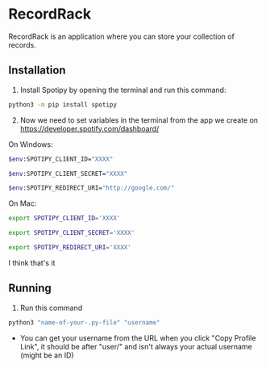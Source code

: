 # RecordRack

RecordRack is an application where you can store your collection of records.

## Installation

1. Install Spotipy by opening the terminal and run this command:

```bash
python3 -m pip install spotipy
```

2. Now we need to set variables in the terminal from the app we create on https://developer.spotify.com/dashboard/

On Windows: 
```bash
$env:SPOTIPY_CLIENT_ID="XXXX"
```
```bash 
$env:SPOTIPY_CLIENT_SECRET="XXXX"
```
```bash
$env:SPOTIPY_REDIRECT_URI="http://google.com/"
```

On Mac: 
```bash
export SPOTIPY_CLIENT_ID='XXXX'
```
```bash 
export SPOTIPY_CLIENT_SECRET='XXXX'
```
```bash
export SPOTIPY_REDIRECT_URI='XXXX'
```
I think that's it

## Running

1. Run this command 
```bash
python3 "name-of-your-.py-file" "username"
```
* You can get your username from the URL when you click "Copy Profile Link", it should be after "user/" and isn't always your actual username (might be an ID)

